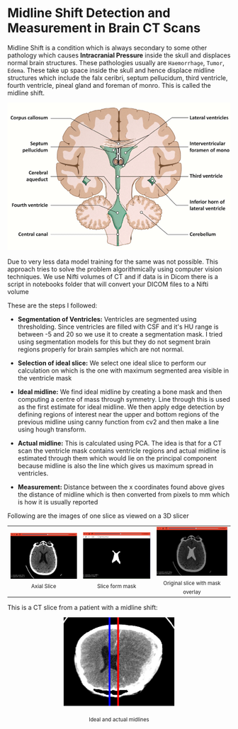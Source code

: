 # Midline Shift Detection and Measurement in Brain CT Scans

Midline Shift is a condition which is always secondary to some other pathology which causes **Intracranial Pressure** inside the skull and displaces normal brain structures. These pathologies usually are `Haemorrhage`, `Tumor`, `Edema`. These take up space inside the skull and hence displace midline structures which include the falx ceribri, septum pellucidum, third ventricle, fourth ventricle, pineal gland and foreman of monro. This is called the midline shift.

![Brain Anatomy](./images/brain_anatomy.png)

Due to very less data model training for the same was not possible. This approach tries to solve the problem algorithmically using computer vision techniques. We use Nifti volumes of CT and if data is in Dicom there is a script in notebooks folder that will convert your DICOM files to a Nifti volume

These are the steps I followed:
 - **Segmentation of Ventricles:** Ventricles are segmented using thresholding. Since ventricles are filled with CSF and it's HU range is between -5 and 20 so we use it to create a segmentation mask. I tried using segmentation models for this but they do not segment brain regions properly for brain samples which are not normal.

 - **Selection of ideal slice:** We select one ideal slice to perform our calculation on which is the one with maximum segmented area visible in the ventricle mask

 - **Ideal midline:** We find ideal midline by creating a bone mask and then computing a centre of mass through symmetry. Line through this is used as the first estimate for ideal midline. We then apply edge detection by defining regions of interest near the upper and bottom regions of the previous midline using canny function from cv2 and then make a line using hough transform.

 - **Actual midline:** This is calculated using PCA. The idea is that for a CT scan the ventricle mask contains ventricle regions and actual midline is estimated through them which would lie on the principal component because midline is also the line which gives us maximum spread in ventricles.

- **Measurement:** Distance between the x coordinates found above gives the distance of midline which is then converted from pixels to mm which is how it is usually reported


Following are the images of one slice as viewed on a 3D slicer

<table>
  <tr>
    <td align="center">
      <img src="images/image1.png" width="400"/><br/>
      <sub>Axial Slice</sub>
    </td>
    <td align="center">
      <img src="images/image 2.png" width=400"/><br/>
      <sub>Slice form mask</sub>
    </td>
    <td align="center">
      <img src="images/image 3.png" width="400"/><br/>
      <sub>Original slice with mask overlay</sub>
    </td>
  </tr>
</table>

This is a CT slice from a patient with a midline shift:

<p align="center">
  <img src="images/slice_093.png" width="250" height="200"/>
</p>

<p align="center"><sub>Ideal and actual midlines</sub></p>

